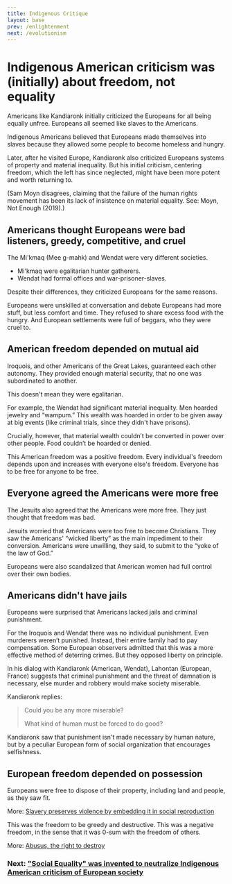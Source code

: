 ```yaml
---
title: Indigenous Critique
layout: base
prev: /enlightenment
next: /evolutionism
---
```


# Indigenous American criticism was (initially) about freedom, not equality

Americans like Kandiaronk initially criticized the Europeans for all being equally unfree.
Europeans all seemed like slaves to the Americans.

Indigenous Americans believed that Europeans made themselves into slaves because they allowed some people to become homeless and hungry.

Later, after he visited Europe, Kandiaronk also criticized Europeans systems of property and material inequality.
But his initial criticism, centering freedom, which the left has since neglected, might have been more potent and worth returning to.

(Sam Moyn disagrees, claiming that the failure of the human rights movement has been its lack of insistence on material equality. See: Moyn, Not Enough (2019).)

## Americans thought Europeans were bad listeners, greedy, competitive, and cruel

The Mi'kmaq (Mee g-mahk) and Wendat were very different societies.
- Mi'kmaq were egalitarian hunter gatherers.
- Wendat had formal offices and war-prisoner-slaves.

Despite their differences, they criticized Europeans for the same reasons.

Europeans were unskilled at conversation and debate
Europeans had more stuff, but less comfort and time.
They refused to share excess food with the hungry.
And European settlements were full of beggars, who they were cruel to.

## American freedom depended on mutual aid

Iroquois, and other Americans of the Great Lakes, guaranteed each other autonomy.
They provided enough material security, that no one was subordinated to another.

This doesn't mean they were egalitarian.

For example, the Wendat had significant material inequality.
Men hoarded jewelry and “wampum.”
This wealth was hoarded in order to be given away at big events (like criminal trials, since they didn't have prisons).

Crucially, however, that material wealth couldn’t be converted in power over other people.
Food couldn’t be hoarded or denied.

This American freedom was a positive freedom.
Every individual's freedom depends upon and increases with everyone else's freedom.
Everyone has to be free for anyone to be free.

## Everyone agreed the Americans were more free

The Jesuits also agreed that the Americans were more free.
They just thought that freedom was bad.

Jesuits worried that Americans were too free to become Christians.
They saw the Americans' “wicked liberty” as the main impediment to their conversion.
Americans were unwilling, they said, to submit to the “yoke of the law of God.”

Europeans were also scandalized that American women had full control over their own bodies.

## Americans didn't have jails

Europeans were surprised that Americans lacked jails and criminal punishment.

For the Iroquois and Wendat there was no individual punishment.
Even murderers weren’t punished.
Instead, their entire family had to pay compensation.
Some European observers admitted that this was a more effective method of deterring crimes.
But they opposed liberty on principle.

In his dialog with Kandiaronk (American, Wendat), Lahontan (European, France) suggests that criminal punishment and the threat of damnation is necessary, else murder and robbery would make society miserable.

Kandiaronk replies:

> Could you be any more miserable?
>
> What kind of human must be forced to do good?

Kandiaronk saw that punishment isn't made necessary by human nature, but by a peculiar European form of social organization that encourages selfishness.

## European freedom depended on possession

Europeans were free to dispose of their property, including land and people, as they saw fit.

More: [Slavery preserves violence by embedding it in social reproduction](/slavery)

This was the freedom to be greedy and destructive.
This was a negative freedom, in the sense that it was 0-sum with the freedom of others.

More: [Abusus, the right to destroy](/property#abusus)

### Next: ["Social Equality" was invented to neutralize Indigenous American criticism of European society](/evolutionism)
